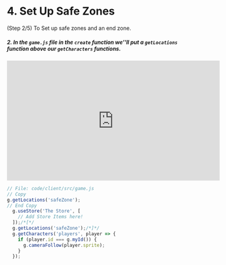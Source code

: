 # 4. Set Up Safe Zones

(Step 2/5) To Set up safe zones and an end zone.

##### 2. In the `game.js` file in the `create` function we''ll put a `getLocations` function **above** our `getCharacters` _functions_.

<iframe width="560" height="315" src="https://www.youtube.com/embed/Tkl6o1Z88P0" frameborder="0" allow="accelerometer; autoplay; clipboard-write; encrypted-media; gyroscope; picture-in-picture" allowfullscreen></iframe><br>

```javascript
// File: code/client/src/game.js
// Copy
g.getLocations('safeZone');
// End Copy
  g.useStore('The Store', [
    // Add Store Items here!
  ]);/*[*/
  g.getLocations('safeZone');/*]*/
  g.getCharacters('players', player => {
    if (player.id === g.myId()) {
      g.cameraFollow(player.sprite);
    }
  });
```
